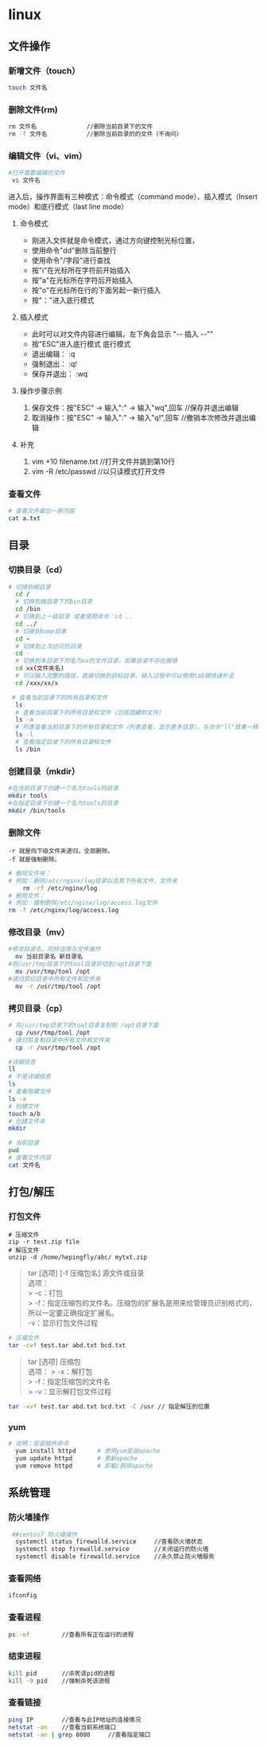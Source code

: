 # linux


## 文件操作

### 新增文件（touch）
```bash
touch 文件名
```
### 删除文件(rm)

```bash
rm 文件名              //删除当前目录下的文件
rm -f 文件名           //删除当前目录的的文件（不询问）
```

### 编辑文件（vi、vim）

```bash
#打开需要编辑的文件
 vi 文件名              
```
进入后，操作界面有三种模式：命令模式（command mode）、插入模式（Insert mode）和底行模式（last line mode）

1. 命令模式
   - 刚进入文件就是命令模式，通过方向键控制光标位置，
   - 使用命令"dd"删除当前整行
   - 使用命令"/字段"进行查找
   - 按"i"在光标所在字符前开始插入
   - 按"a"在光标所在字符后开始插入
   - 按"o"在光标所在行的下面另起一新行插入
   - 按"："进入底行模式
2. 插入模式
     - 此时可以对文件内容进行编辑，左下角会显示 "-- 插入 --""
     - 按"ESC"进入底行模式
  底行模式
     - 退出编辑：      :q
     - 强制退出：      :q!
     - 保存并退出：    :wq

1. 操作步骤示例 
     1. 保存文件：按"ESC" -> 输入":" -> 输入"wq",回车     //保存并退出编辑
     2. 取消操作：按"ESC" -> 输入":" -> 输入"q!",回车     //撤销本次修改并退出编辑
2. 补充 
     1. vim +10 filename.txt                   //打开文件并跳到第10行
     2. vim -R /etc/passwd                     //以只读模式打开文件

### 查看文件

```bash
# 查看文件最后一屏内容
cat a.txt 
```

## 目录

### 切换目录（cd）

```bash
# 切换到根目录
  cd /      
  # 切换到根目录下的bin目录
  cd /bin              
  # 切换到上一级目录 或者使用命令：cd ..
  cd ../               
  # 切换到home目录
  cd ~                 
  # 切换到上次访问的目录
  cd -                 
  # 切换到本目录下的名为xx的文件目录，如果目录不存在报错
  cd xx(文件夹名)       
  # 可以输入完整的路径，直接切换到目标目录，输入过程中可以使用tab键快速补全
  cd /xxx/xx/x        
```

```bash
 # 查看当前目录下的所有目录和文件
  ls                   
  # 查看当前目录下的所有目录和文件（包括隐藏的文件）
  ls -a                
  # 列表查看当前目录下的所有目录和文件（列表查看，显示更多信息），与命令"ll"效果一样
  ls -l                
  # 查看指定目录下的所有目录和文件
  ls /bin             
```   

### 创建目录（mkdir）
```bash
#在当前目录下创建一个名为tools的目录
mkdir tools          
#在指定目录下创建一个名为tools的目录
mkdir /bin/tools     
```

### 删除文件
	-r 就是向下级文件夹递归，全部删除。
	-f 就是强制删除。
```bash
# 删除文件夹：
# 例如：删除/etc/nginx/log目录以及其下所有文件、文件夹
	rm -rf /etc/nginx/log
# 删除文件：
# 例如：强制删除/etc/nginx/log/access.log文件
rm -f /etc/nginx/log/access.log
```
### 修改目录（mv）

```bash
#修改目录名，同样适用与文件操作
  mv 当前目录名 新目录名        
#将/usr/tmp目录下的tool目录剪切到/opt目录下面
  mv /usr/tmp/tool /opt       
#递归剪切目录中所有文件和文件夹
  mv -r /usr/tmp/tool /opt    
```

### 拷贝目录（cp）

```bash
# 将/usr/tmp目录下的tool目录复制到 /opt目录下面
  cp /usr/tmp/tool /opt       
# 递归剪复制目录中所有文件和文件夹
  cp -r /usr/tmp/tool /opt  
```


```bash
#详细信息
ll 
# 不是详细信息
ls  
# 查看隐藏文件
ls -a
# 创建文件
touch a/b
# 创建文件夹
mkdir

# 当前目录
pwd
# 查看文件内容
cat 文件名
```

## 打包/解压

### 打包文件

```shell
# 压缩文件
zip -r test.zip file
# 解压文件
unzip -d /home/hepingfly/abc/ mytxt.zip
```

>tar [选项] [-f 压缩包名] 源文件或目录  
> 选项：   
​> -c：打包  
​> -f：指定压缩包的文件名。压缩包的扩展名是用来给管理员识别格式的，所以一定要正确指定扩展名。  
>​ -v：显示打包文件过程  

```bash
# 压缩文件
tar -cvf test.tar abd.txt bcd.txt 
```

> tar [选项] 压缩包  
> 选项： 
​> -x：解打包  
​> -f：指定压缩包的文件名  
​> -v：显示解打包文件过程

```bash
tar -xvf test.tar abd.txt bcd.txt -C /usr // 指定解压的位置
```

### yum

```bash
# 说明：安装插件命令
  yum install httpd      # 使用yum安装apache 
  yum update httpd       # 更新apache 
  yum remove httpd       # 卸载/删除apache 
```

## 系统管理

### 防火墙操作
```bash
 ##centos7 防火墙操作
  systemctl status firewalld.service     //查看防火墙状态
  systemctl stop firewalld.service       //关闭运行的防火墙
  systemctl disable firewalld.service    //永久禁止防火墙服务
```

### 查看网络

```bash
ifconfig
```

### 查看进程
```bash  
ps -ef         //查看所有正在运行的进程
```

### 结束进程

```bash
kill pid       //杀死该pid的进程
kill -9 pid    //强制杀死该进程   
```

### 查看链接

```bash
ping IP        //查看与此IP地址的连接情况
netstat -an    //查看当前系统端口
netstat -an | grep 8080     //查看指定端口
```